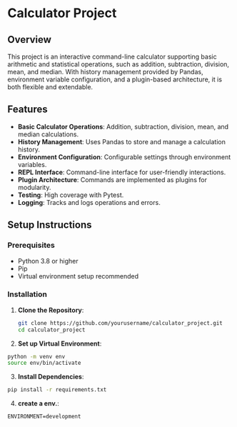 # Calculator Project

## Overview

This project is an interactive command-line calculator supporting basic arithmetic and statistical operations, such as addition, subtraction, division, mean, and median. With history management provided by Pandas, environment variable configuration, and a plugin-based architecture, it is both flexible and extendable.

## Features

- **Basic Calculator Operations**: Addition, subtraction, division, mean, and median calculations.
- **History Management**: Uses Pandas to store and manage a calculation history.
- **Environment Configuration**: Configurable settings through environment variables.
- **REPL Interface**: Command-line interface for user-friendly interactions.
- **Plugin Architecture**: Commands are implemented as plugins for modularity.
- **Testing**: High coverage with Pytest.
- **Logging**: Tracks and logs operations and errors.

## Setup Instructions

### Prerequisites

- Python 3.8 or higher
- Pip
- Virtual environment setup recommended

### Installation 

1. **Clone the Repository**:
   ```bash
   git clone https://github.com/yourusername/calculator_project.git
   cd calculator_project
   ```

2. **Set up Virtual Environment**:

```bash
python -m venv env
source env/bin/activate
```

3. **Install Dependencies**:
```bash
pip install -r requirements.txt
```

4. **create a env.**:
```plaintext
ENVIRONMENT=development
```






